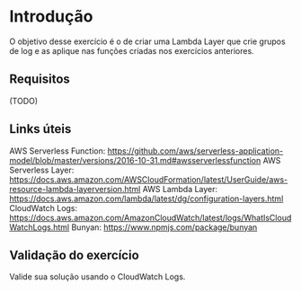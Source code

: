# Introdução
O objetivo desse exercício é o de criar uma Lambda Layer que crie grupos de log e as aplique nas funções criadas nos exercícios anteriores.

## Requisitos
(TODO)

## Links úteis
AWS Serverless Function: https://github.com/aws/serverless-application-model/blob/master/versions/2016-10-31.md#awsserverlessfunction
AWS Serverless Layer: https://docs.aws.amazon.com/AWSCloudFormation/latest/UserGuide/aws-resource-lambda-layerversion.html
AWS Lambda Layer: https://docs.aws.amazon.com/lambda/latest/dg/configuration-layers.html
CloudWatch Logs: https://docs.aws.amazon.com/AmazonCloudWatch/latest/logs/WhatIsCloudWatchLogs.html
Bunyan: https://www.npmjs.com/package/bunyan

## Validação do exercício
Valide sua solução usando o CloudWatch Logs.